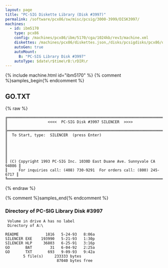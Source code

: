 ```yaml
---
layout: page
title: "PC-SIG Diskette Library (Disk #3997)"
permalink: /software/pcx86/sw/misc/pcsig/3000-3999/DISK3997/
machines:
  - id: ibm5170
    type: pcx86
    config: /machines/pcx86/ibm/5170/cga/1024kb/rev3/machine.xml
    diskettes: /machines/pcx86/diskettes.json,/disks/pcsigdisks/pcx86/diskettes.json
    autoGen: true
    autoMount:
      B: "PC-SIG Library Disk #3997"
    autoType: $date\r$time\rB:\rDIR\r
---
```


{% include machine.html id="ibm5170" %}
{% comment %}samples_begin{% endcomment %}

## GO.TXT

{% raw %}
```
╔═════════════════════════════════════════════════════════════════════════╗
║                  <<<<  PC-SIG Disk #3997 SILENCER  >>>>                 ║
╠═════════════════════════════════════════════════════════════════════════╣
║  To Start, type:  SILENCER  (press Enter)                               ║
║                                                                         ║
║                                                                         ║
║ (C) Copyright 1993 PC-SIG Inc. 1030D East Duane Ave. Sunnyvale CA 94086 ║
║     For inquiries call: (408) 730-9291  For orders call: (800) 245-6717 ║
╚═════════════════════════════════════════════════════════════════════════╝
```
{% endraw %}

{% comment %}samples_end{% endcomment %}

### Directory of PC-SIG Library Disk #3997

     Volume in drive A has no label
     Directory of A:\

    README            1816   5-24-93   8:06a
    SILENCER EXE    193990   5-21-93   1:30p
    SILENCER HLP     36803   6-25-91   3:16p
    GO       BAT        31   6-04-92   2:25a
    GO       TXT       693   9-09-93   9:42a
            5 file(s)     233333 bytes
                           87040 bytes free

